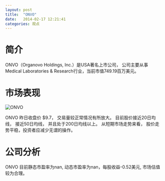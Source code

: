 ```yaml
---
layout: post
title:  "ONVO"
date:   2014-02-17 12:21:41
categories: 观点
---
```


# 简介
ONVO（Organovo Holdings, Inc.）是USA著名上市公司，
公司主要从事Medical Laboratories & Research行业，当前市值749.19百万美元。

# 市场表现

![ONVO](http://finviz.com/chart.ashx?t=ONVO&ty=c&ta=1&p=d&s=l)

ONVO 昨日收盘价 $9.7，
交易量较正常情况有所放大。
目前股价接近20日均线，
接近50日均线，
并且处于200日均线以上。
从短期市场走势来看，
股价走势平稳，投资者应减少无谓的操作。

# 公司分析
ONVO 目前静态市盈率为nan, 动态市盈率为nan，每股收益-0.52美元,
市场估值较为合理。
